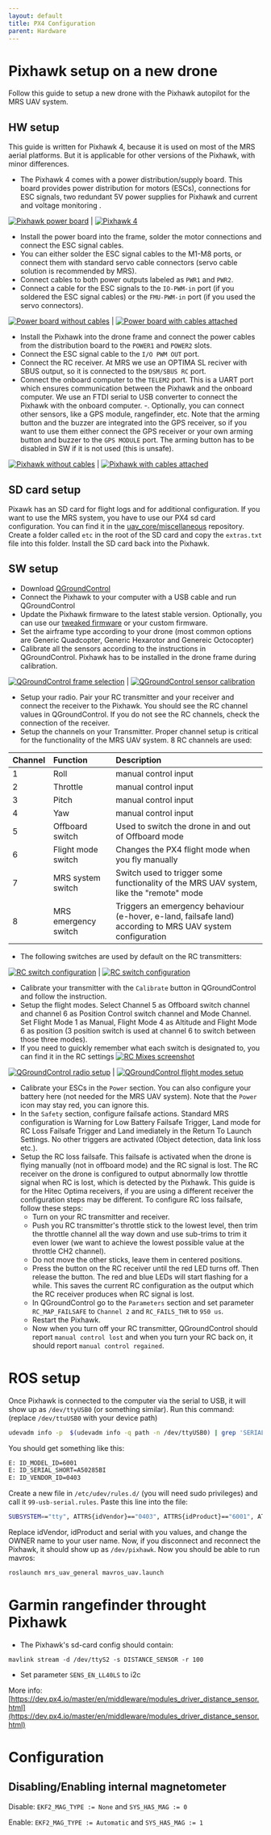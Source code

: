 ```yaml
---
layout: default
title: PX4 Configuration
parent: Hardware
---
```


# Pixhawk setup on a new drone
Follow this guide to setup a new drone with the Pixhawk autopilot for the MRS UAV system.

## HW setup
This guide is written for Pixhawk 4, because it is used on most of the MRS aerial platforms. But it is applicable for other versions of the Pixhawk, with minor differences.

- The Pixhawk 4 comes with a power distribution/supply board. This board provides power distribution for motors (ESCs), connections for ESC signals, two redundant 5V power supplies for Pixhawk and current and voltage monitoring .

[![](fig/power_board.jpg "Pixhawk power board")](fig/power_board.jpg) | [![](fig/pixhawk4.jpg "Pixhawk 4")](fig/pixhawk4.jpg)

- Install the power board into the frame, solder the motor connections and connect the ESC signal cables.
- You can either solder the ESC signal cables to the M1-M8 ports, or connect them with standard servo cable connectors (servo cable solution is recommended by MRS).
- Connect cables to both power outputs labeled as `PWR1` and `PWR2`.
- Connect a cable for the ESC signals to the `IO-PWM-in` port (if you soldered the ESC signal cables) or the `FMU-PWM-in` port (if you used the servo connectors).

[![](fig/PB_no_cables.jpg "Power board without cables")](fig/PB_no_cables.jpg) | [![](fig/PB_with_cables.jpg "Power board with cables attached")](fig/PB_with_cables.jpg)

- Install the Pixhawk into the drone frame and connect the power cables from the distribution board to the `POWER1` and `POWER2` slots.
- Connect the ESC signal cable to the `I/O PWM OUT` port.
- Connect the RC receiver. At MRS we use an OPTIMA SL reciver with SBUS output, so it is connected to the `DSM/SBUS RC` port.
- Connect the onboard computer to the `TELEM2` port. This is a UART port which ensures communication between the Pixhawk and the onboard computer. We use an FTDI serial to USB converter to connect the Pixhawk with the onboard computer.
-. Optionally, you can connect other sensors, like a GPS module, rangefinder, etc. Note that the arming button and the buzzer are integrated into the GPS receiver, so if you want to use them either connect the GPS receiver or your own arming button and buzzer to the `GPS MODULE` port. The arming button has to be disabled in SW if it is not used (this is unsafe).

[![](fig/Pixhawk_no_cables.jpg "Pixhawk without cables")](fig/Pixhawk_no_cables.jpg) | [![](fig/Pixhawk_with_cables.jpg "Pixhawk with cables attached")](fig/Pixhawk_with_cables.jpg)

## SD card setup
Pixawk has an SD card for flight logs and for additional configuration.
If you want to use the MRS system, you have to use our PX4 sd card configuration. You can find it in the [uav_core/miscellaneous](https://github.com/ctu-mrs/uav_core/tree/master/miscellaneous/pixhawk_sdcard_config) repository.
Create a folder called `etc` in the root of the SD card and copy the `extras.txt` file into this folder.
Install the SD card back into the Pixhawk.

##  SW setup
- Download [QGroundControl](http://qgroundcontrol.com/)
- Connect the Pixhawk to your computer with a USB cable and run QGroundControl
- Update the Pixhawk firmware to the latest stable version. Optionally, you can use our [tweaked firmware](https://ctu-mrs.github.io/docs/hardware/px4_firmware.html) or your custom firmware.
- Set the airframe type according to your drone (most common options are Generic Quadcopter, Generic Hexarotor and Genereic Octocopter)
- Calibrate all the sensors according to the instructions in QGroundControl. Pixhawk has to be installed in the drone frame during calibration.

[![](fig/Qground1.png "QGroundControl frame selection")](fig/Qground1.png) | [![](fig/Qground2.png "QGroundControl sensor calibration")](fig/Qground2.png)

- Setup your radio. Pair your RC transmitter and your receiver and connect the receiver to the Pixhawk. You should see the RC channel values in QGroundControl. If you do not see the RC channels, check the connection of the receiver.
- Setup the channels on your Transmitter. Proper channel setup is critical for the functionality of the MRS UAV system. 8 RC channels are used:

| Channel     | Function             | Description                                                                                                |
| :---------- | :----------          | :------                                                                                                    |
| 1           | Roll                 | manual control input                                                                                       |
| 2           | Throttle             | manual control input                                                                                       |
| 3           | Pitch                | manual control input                                                                                       |
| 4           | Yaw                  | manual control input                                                                                       |
| 5           | Offboard switch      | Used to switch the drone in and out of Offboard mode                                                       |
| 6           | Flight mode switch   | Changes the PX4 flight mode when you fly manually                                                          |
| 7           | MRS system switch    | Switch used to trigger some functionality of the MRS UAV system, like the "remote" mode                    |
| 8           | MRS emergency switch | Triggers an emergency behaviour (e-hover, e-land, failsafe land) according to MRS UAV system configuration |

- The following switches are used by default on the RC transmitters:

[![](fig/RC1.jpg "RC switch configuration")](fig/RC1.jpg) | [![](fig/RC2.jpg "RC switch configuration")](fig/RC2.jpg)

- Calibrate your transmitter with the `Calibrate` button in QGroundControl and follow the instruction.
- Setup the flight modes. Select Channel 5 as Offboard switch channel and channel 6 as Position Control switch channel and Mode Channel. Set Flight Mode 1 as Manual, Flight Mode 4 as Altitude and Flight Mode 6 as position (3 position switch is used at channel 6 to switch between those three modes).
- If you need to guickly remember what each switch is designated to, you can find it in the RC settings
[![](fig/rc_3_mixes.bmp "RC Mixes screenshot")](fig/rc_3_mixes.bmp)

[![](fig/Qground3.png "QGroundControl radio setup")](fig/Qground3.png) | [![](fig/Qground4.png "QGroundControl flight modes setup")](fig/Qground4.png)

- Calibrate your ESCs in the `Power` section. You can also configure your battery here (not needed for the MRS UAV system). Note that the `Power` icon may stay red, you can ignore this.
- In the `Safety` section, configure failsafe actions. Standard MRS configuration is Warning for Low Battery Failsafe Trigger, Land mode for RC Loss Failsafe Trigger and Land imediately in the Return To Launch Settings. No other triggers are activated (Object detection, data link loss etc.).
- Setup the RC loss failsafe. This failsafe is activated when the drone is flying manually (not in offboard mode) and the RC signal is lost. The RC receiver on the drone is configured to output abnormally low throttle signal when RC is lost, which is detected by the Pixhawk. This guide is for the Hitec Optima receivers, if you are using a different receiver the configuration steps may be different. To configure RC loss failsafe, follow these steps:
  * Turn on your RC transmitter and receiver.
  * Push you RC transmitter's throttle stick to the lowest level, then trim the throttle channel all the way down and use sub-trims to trim it even lower (we want to achieve the lowest possible value at the throttle CH2 channel).
  * Do not move the other sticks, leave them in centered positions.
  * Press the button on the RC receiver until the red LED turns off. Then release the button. The red and blue LEDs will start flashing for a while. This saves the current RC configuration as the output which the RC receiver produces when RC signal is lost.
  * In QGroundControl go to the `Parameters` section and set parameter `RC_MAP_FAILSAFE` to `Channel 2` and `RC_FAILS_THR` to `950 us`.
  * Restart the Pixhawk.
  * Now when you turn off your RC transmitter, QGroundControl should report `manual control lost` and when you turn your RC back on, it should report `manual control regained`.

# ROS setup

Once Pixhawk is connected to the computer via the serial to USB, it will show up as `/dev/ttyUSB0` (or something similar).
Run this command: (replace `/dev/ttuUSB0` with your device path)

```bash
udevadm info -p  $(udevadm info -q path -n /dev/ttyUSB0) | grep 'SERIAL_SHORT\|VENDOR_ID\|MODEL_ID'
```

You should get something like this:

```bash
E: ID_MODEL_ID=6001
E: ID_SERIAL_SHORT=A50285BI
E: ID_VENDOR_ID=0403
```

Create a new file in `/etc/udev/rules.d/` (you will need sudo privileges) and call it `99-usb-serial.rules`. Paste this line into the file:

```bash
SUBSYSTEM=="tty", ATTRS{idVendor}=="0403", ATTRS{idProduct}=="6001", ATTRS{serial}=="A50285BI", SYMLINK+="pixhawk",OWNER="mrs",MODE="0666"
```

Replace idVendor, idProduct and serial with you values, and change the OWNER name to your user name. Now, if you disconnect and reconnect the Pixhawk, it should show up as `/dev/pixhawk`. Now you should be able to run mavros:

```bash
roslaunch mrs_uav_general mavros_uav.launch
```

# Garmin rangefinder throught Pixhawk

- The Pixhawk's sd-card config should contain:
```
mavlink stream -d /dev/ttyS2 -s DISTANCE_SENSOR -r 100
```
- Set parameter `SENS_EN_LL40LS` to i2c

More info: [https://dev.px4.io/master/en/middleware/modules_driver_distance_sensor.html](https://dev.px4.io/master/en/middleware/modules_driver_distance_sensor.html)

# Configuration

## Disabling/Enabling internal magnetometer

Disable: `EKF2_MAG_TYPE := None` and `SYS_HAS_MAG := 0`

Enable: `EKF2_MAG_TYPE := Automatic` and `SYS_HAS_MAG := 1`
